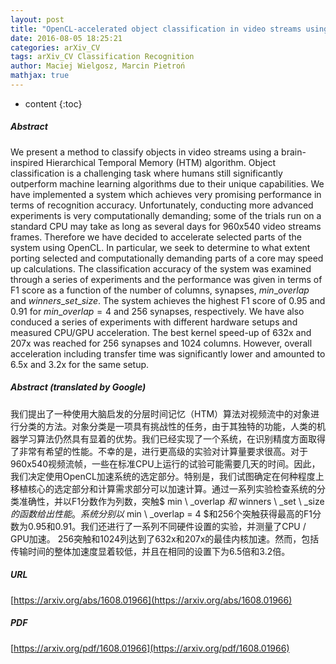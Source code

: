 ```yaml
---
layout: post
title: "OpenCL-accelerated object classification in video streams using Spatial Pooler of Hierarchical Temporal Memory"
date: 2016-08-05 18:25:21
categories: arXiv_CV
tags: arXiv_CV Classification Recognition
author: Maciej Wielgosz, Marcin Pietroń
mathjax: true
---
```


* content
{:toc}

##### Abstract
We present a method to classify objects in video streams using a brain-inspired Hierarchical Temporal Memory (HTM) algorithm. Object classification is a challenging task where humans still significantly outperform machine learning algorithms due to their unique capabilities. We have implemented a system which achieves very promising performance in terms of recognition accuracy. Unfortunately, conducting more advanced experiments is very computationally demanding; some of the trials run on a standard CPU may take as long as several days for 960x540 video streams frames. Therefore we have decided to accelerate selected parts of the system using OpenCL. In particular, we seek to determine to what extent porting selected and computationally demanding parts of a core may speed up calculations. The classification accuracy of the system was examined through a series of experiments and the performance was given in terms of F1 score as a function of the number of columns, synapses, $min\_overlap$ and $winners\_set\_size$. The system achieves the highest F1 score of 0.95 and 0.91 for $min\_overlap=4$ and 256 synapses, respectively. We have also conduced a series of experiments with different hardware setups and measured CPU/GPU acceleration. The best kernel speed-up of 632x and 207x was reached for 256 synapses and 1024 columns. However, overall acceleration including transfer time was significantly lower and amounted to 6.5x and 3.2x for the same setup.

##### Abstract (translated by Google)
我们提出了一种使用大脑启发的分层时间记忆（HTM）算法对视频流中的对象进行分类的方法。对象分类是一项具有挑战性的任务，由于其独特的功能，人类的机器学习算法仍然具有显着的优势。我们已经实现了一个系统，在识别精度方面取得了非常有希望的性能。不幸的是，进行更高级的实验对计算量要求很高。对于960x540视频流帧，一些在标准CPU上运行的试验可能需要几天的时间。因此，我们决定使用OpenCL加速系统的选定部分。特别是，我们试图确定在何种程度上移植核心的选定部分和计算需求部分可以加速计算。通过一系列实验检查系统的分类准确性，并以F1分数作为列数，突触$ min \ _overlap $和$ winners \ _set \ _size $的函数给出性能。系统分别以$ min \ _overlap = 4 $和256个突触获得最高的F1分数为0.95和0.91。我们还进行了一系列不同硬件设置的实验，并测量了CPU / GPU加速。 256突触和1024列达到了632x和207x的最佳内核加速。然而，包括传输时间的整体加速度显着较低，并且在相同的设置下为6.5倍和3.2倍。

##### URL
[https://arxiv.org/abs/1608.01966](https://arxiv.org/abs/1608.01966)

##### PDF
[https://arxiv.org/pdf/1608.01966](https://arxiv.org/pdf/1608.01966)

